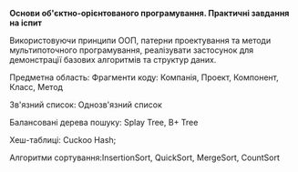<b>Основи об'єктно-орієнтованого програмування. Практичні завдання на іспит</b>

Використовуючи принципи ООП, патерни проектування та методи мультипоточного програмування, реалізувати застосунок для демонстрації базових алгоритмів та структур даних.

Предметна область: Фрагменти коду: Компанія, Проект, Компонент, Класс, Метод

Зв'язний список: Однозв'язний список

Балансовані дерева пошуку: Splay Tree, B+ Tree

Хеш-таблиці: Cuckoo Hash;

Алгоритми сортування:InsertionSort, QuickSort, MergeSort, CountSort
